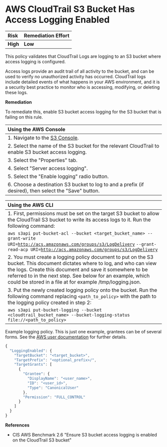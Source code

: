 # AWS CloudTrail S3 Bucket Has Access Logging Enabled

| Risk     | Remediation Effort |
| :------- | :----------------- |
| **High** | **Low**            |

This policy validates that CloudTrail Logs are logging to an S3 bucket where access logging is configured.

Access logs provide an audit trail of all activity to the bucket, and can be used to verify no unauthorized activity has occurred. CloudTrail logs include detailed events of what happens in your AWS environment, and it is a security best practice to monitor who is accessing, modifying, or deleting these logs.

**Remediation**

To remediate this, enable S3 bucket access logging for the S3 bucket that is failing on this rule.

| Using the AWS Console                                                                                   |
| :------------------------------------------------------------------------------------------------------ |
| 1. Navigate to the [S3 Console](https://s3.console.aws.amazon.com/s3/home#).                            |
| 2. Select the name of the S3 bucket for the relevant CloudTrail to enable S3 bucket access logging.     |
| 3. Select the "Properties" tab.                                                                         |
| 4. Select "Server access logging".                                                                      |
| 5. Select the "Enable logging" radio button.                                                            |
| 6. Choose a destination S3 bucket to log to and a prefix \(if desired\), then select the "Save" button. |

| Using the AWS CLI                                                                                                                                                                                                                                                                                                |
| :--------------------------------------------------------------------------------------------------------------------------------------------------------------------------------------------------------------------------------------------------------------------------------------------------------------- |
| 1. First, permissions must be set on the target S3 bucket to allow the CloudTrail S3 bucket to write its access logs to it. Run the following command:                                                                                                                                                           |
| `aws s3api put-bucket-acl --bucket <target_bucket_name> --grant-write URI=`[`http://acs.amazonaws.com/groups/s3/LogDelivery`](http://acs.amazonaws.com/groups/s3/LogDelivery) `--grant-read-acp URI=`[`http://acs.amazonaws.com/groups/s3/LogDelivery`](http://acs.amazonaws.com/groups/s3/LogDelivery)          |
| 2. You must create a logging policy document to put on the S3 bucket. This document dictates where to log, and who can view the logs. Create this document and save it somewhere to be referred to in the next step. See below for an example, which could be stored in a file at for example /tmp/logging.json. |
| 3. Put the newly created logging policy onto the bucket. Run the following command replacing `<path_to_policy>` with the path to the logging policy created in step 2:                                                                                                                                           |
| `aws s3api put-bucket-logging --bucket <cloudtrail_bucket_name> --bucket-logging-status file://<path_to_policy>`                                                                                                                                                                                                 |

Example logging policy. This is just one example, grantees can be of several forms. See the [AWS user documentation](https://docs.aws.amazon.com/AmazonS3/latest/dev/acl-overview.html) for further details.

```javascript
{
  "LoggingEnabled": {
    "TargetBucket": "<target_bucket>",
    "TargetPrefix": "<optional_prefix>/",
    "TargetGrants": [
      {
        "Grantee": {
          "DisplayName": "<user_name>",
          "ID": "<user_id>",
          "Type": "CanonicalUser"
        },
        "Permission": "FULL_CONTROL"
      }
    ]
  }
}
```

**References**

- CIS AWS Benchmark 2.6 "Ensure S3 bucket access logging is enabled on the CloudTrail S3 bucket"
